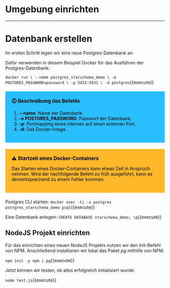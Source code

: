 # Umgebung einrichten
***

# Datenbank erstellen

Im ersten Schritt legen wir eine neue Postgres-Datenbank an.

Dafür verwenden in diesem Beispiel Docker für das Ausführen der Postgres-Datenbank:

`docker run \
      --name postgres_starschema_demo \
      -e POSTGRES_PASSWORD=password \
      -p 5432:5432 \
      -d postgres`{{execute}}

<div style="background: #29bfff; width: 100%; border-radius: 3px; box-sizing: border-box; padding: 20px; margin: 20px 0; color: black">
    <div style="font-size: 110%; font-weight: bold; display: inline; position: relative">🛈</div>
    <div style="position: relative; display: inline; font-size: 110%; font-weight: bold">Beschreibung des Befehls</div>
    <ol>
      <li><strong>--name</strong>: Name der Datenbank.</li>
      <li><strong>-e POSTGRES_PASSWORD</strong>: Passwort der Datenbank.</li>
      <li><strong>-p</strong>: Portmapping eines internen auf einen externen Port.</li>
      <li><strong>-d</strong>: Das Docker-Image.</li>
    </ol>
</div>

<div style="background: #ffb829; width: 100%; border-radius: 3px; box-sizing: border-box; padding: 20px; margin: 20px 0; color: black">
    <div style="font-size: 110%; font-weight: bold; display: inline; position: relative">⚠</div>
    <div style="position: relative; display: inline; font-size: 110%; font-weight: bold">Startzeit eines Docker-Containers</div>
    <p>Das Starten eines Docker-Containers kann etwas Zeit in Anspruch nehmen. Wird der nachfolgende Befehl zu früh ausgeführt, kann es dementsprechend zu einem Fehler kommen.</p>
</div>

Postgres CLI starten:
`docker exec -ti -u postgres postgres_starschema_demo psql`{{execute}}

Eine Datenbank anlegen:
`CREATE DATABASE starschema_demo; \q`{{execute}}

## NodeJS Projekt einrichten

Für das einrichten eines neuen NodeJS Projekts nutzen wir den Init-Befehl von NPM. Anschließend installieren wir lokal das Paket *pg* mithilfe von NPM.

`npm init -y
npm i pg`{{execute}}

Jetzt können wir testen, ob alles erfolgreich initialisiert wurde:

`node test.js`{{execute}}<br>